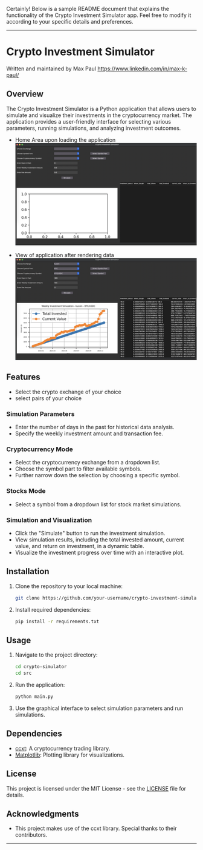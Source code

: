 Certainly! Below is a sample README document that explains the functionality of the Crypto Investment Simulator app. Feel free to modify it according to your specific details and preferences.

---

# Crypto Investment Simulator

Written and maintained by Max Paul
https://www.linkedin.com/in/max-k-paul/

## Overview

The Crypto Investment Simulator is a Python application that allows users to simulate and visualize their investments in the cryptocurrency market. The application provides a user-friendly interface for selecting various parameters, running simulations, and analyzing investment outcomes.

- Home Area upon loading the application
[![Crypto App Screenshot](readme-resources/app-main.png)](readme-resources/app-main.png)

- View of application after rendering data
[![Crypto App Screenshot](readme-resources/app-main-data.png)](readme-resources/app-main-data.png)


## Features
- Select the crypto exchange of your choice
- select pairs of your choice


### Simulation Parameters

- Enter the number of days in the past for historical data analysis.
- Specify the weekly investment amount and transaction fee.

### Cryptocurrency Mode

- Select the cryptocurrency exchange from a dropdown list.
- Choose the symbol part to filter available symbols.
- Further narrow down the selection by choosing a specific symbol.

### Stocks Mode

- Select a symbol from a dropdown list for stock market simulations.

### Simulation and Visualization

- Click the "Simulate" button to run the investment simulation.
- View simulation results, including the total invested amount, current value, and return on investment, in a dynamic table.
- Visualize the investment progress over time with an interactive plot.

## Installation

1. Clone the repository to your local machine:

   ```bash
   git clone https://github.com/your-username/crypto-investment-simulator.git
   ```

2. Install required dependencies:

   ```bash
   pip install -r requirements.txt
   ```

## Usage

1. Navigate to the project directory:

   ```bash
   cd crypto-simulator
   cd src
   ```

2. Run the application:

   ```bash
   python main.py
   ```

3. Use the graphical interface to select simulation parameters and run simulations.

## Dependencies

- [ccxt](https://github.com/ccxt/ccxt): A cryptocurrency trading library.
- [Matplotlib](https://matplotlib.org/): Plotting library for visualizations.

## License

This project is licensed under the MIT License - see the [LICENSE](LICENSE) file for details.

## Acknowledgments

- This project makes use of the ccxt library. Special thanks to their contributors.

---
